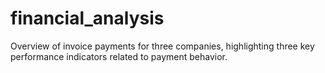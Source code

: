 # financial_analysis
Overview of invoice payments for three companies, highlighting three key performance indicators related to payment behavior.
